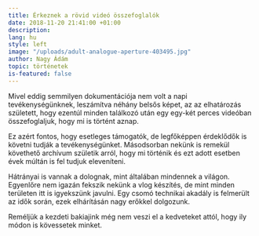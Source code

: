 ```yaml
---
title: Érkeznek a rövid videó összefoglalók
date: 2018-11-20 21:41:00 +01:00
description: 
lang: hu
style: left
image: "/uploads/adult-analogue-aperture-403495.jpg"
author: Nagy Ádám
topic: történetek
is-featured: false
---
```


Mivel eddig semmilyen dokumentációja nem volt a napi tevékenységünknek, leszámítva néhány belsős képet, az az elhatározás született,
hogy ezentúl minden találkozó után egy egy-két perces videóban összefoglaljuk, hogy mi is történt aznap. 

Ez azért fontos, hogy esetleges támogatók, de legfőképpen érdeklődők is követni tudják a tevékenységünket. Másodsorban nekünk is 
remekül követhető archívum születik arról, hogy mi történik és ezt adott esetben évek múltán is fel tudjuk eleveníteni.

Hátrányai is vannak a dolognak, mint általában mindennek a világon. Egyenlőre nem igazán fekszik nekünk a vlog készítés, de 
mint minden területen itt is igyekszünk javulni. Egy csomó technikai akadály is felmerült az idők során, ezek elhárításán nagy 
erőkkel dolgozunk. 

Reméljük a kezdeti bakiajink még nem veszi el a kedveteket attól, hogy ily módon is kövessetek minket. 

